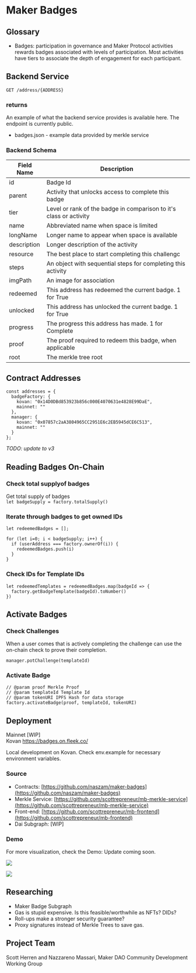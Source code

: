 # Maker Badges

## Glossary

* Badges: participation in governance and Maker Protocol activities rewards badges associated with levels of participation. Most activities have tiers to associate the depth of engagement for each participant.

## Backend Service

`GET /address/{ADDRESS}`

### returns

An example of what the backend service provides is available here. The endpoint is currently public.

* badges.json - example data provided by merkle service

### Backend Schema

| Field Name | Description |
| ---------- | ----------- |
| id | Badge Id |
| parent | Activity that unlocks access to complete this badge |
| tier | Level or rank of the badge in comparison to it's class or activity |
| name | Abbreviated name when space is limited |
| longName | Longer name to appear when space is available |
| description | Longer description of the activity |
| resource | The best place to start completing this challengc |
| steps | An object with sequential steps for completing this activity |
| imgPath | An image for association |
| redeemed | This address has redeemed the current badge. 1 for True |
| unlocked | This address has unlocked the current badge. 1 for True |
| progress | The progress this address has made. 1 for Complete |
| proof | The proof required to redeem this badge, when applicable |
| root | The merkle tree root |

## Contract Addresses

```
const addresses = {
  badgeFactory: {
    kovan: "0x14D0DBd853923b856c000E4070631e4828E99DaE",
    mainnet: ""
  },
  manager: {
    kovan: "0x07857c2aA3804965CC2951E6c2EB5945dCE6C513",
    mainnet: ""
  }
};
```
_TODO: update to v3_

## Reading Badges On-Chain

### Check total supplyof badges

Get total supply of badges  
`let badgeSupply = factory.totalSupply()`

### Iterate through badges to get owned IDs
```
let redeemedBadges = [];

for (let i=0; i < badgeSupply; i++) {
  if (userAddress === factory.ownerOf(i)) {
    redeemedBadges.push(i)
  }
}
```

### Check IDs for Template IDs
```
let redeemedTemplates = redeemedBadges.map(badgeId => {
  factory.getBadgeTemplate(badgeId).toNumber()
})
```

## Activate Badges

### Check Challenges

When a user comes that is actively completing the challenge can use the on-chain check to prove their completion.

```
manager.potChallenge(templateId)
```

### Activate Badge

```
// @param proof Merkle Proof
// @param templateId Template Id
// @param tokenURI IPFS Hash for data storage
factory.activateBadge(proof, templateId, tokenURI)
```

## Deployment

Mainnet [WIP]  
Kovan https://badges.on.fleek.co/

Local development on Kovan. Check env.example for necessary environment variables.

### Source

* Contracts: [https://github.com/naszam/maker-badges](https://github.com/naszam/maker-badges)
* Merkle Service: [https://github.com/scottrepreneur/mb-merkle-service](https://github.com/scottrepreneur/mb-merkle-service)
* Front-end: [https://github.com/scottrepreneur/mb-frontend](https://github.com/scottrepreneur/mb-frontend)
* Dai Subgraph: [WIP]

### Demo

For more visualization, check the Demo: Update coming soon.

![](https://i.imgur.com/b9dhfcB.png)

![](https://i.imgur.com/H8fAUED.png)

## Researching

- Maker Badge Subgraph
- Gas is stupid expensive. Is this feasible/worthwhile as NFTs? DIDs?
- Roll-ups make a stronger security guarantee?
- Proxy signatures instead of Merkle Trees to save gas.

## Project Team
Scott Herren and Nazzareno Massari, Maker DAO Community Development Working Group
